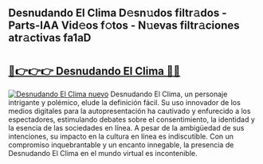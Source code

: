 ## Desnudando El Clima D𝚎sn𝚞dos filtr𝚊dos - Parts-IAA Vid𝚎os f𝚘tos - N𝚞evas filtr𝚊ciones atr𝚊ctivas fa1aD

# <h2><a href="http://mb18ndl.tromn.icu/?c=Desnudando+El+Clima">🔗👉👉👉 Desnudando El Clima 🔗🔗</a></h2>

[![Desnudando El Clima nuevo](https://i.imgur.com/pEAQMta.gif)](http://mb18ndl.tromn.icu/?c=Desnudando+El+Clima)
Desnudando El Clima, un personaje intrigante y polémico, elude la definición fácil. Su uso innovador de los medios digitales para la autopresentación ha cautivado y enfurecido a los espectadores, estimulando debates sobre el consentimiento, la identidad y la esencia de las sociedades en línea. A pesar de la ambigüedad de sus intenciones, su impacto en la cultura en línea es indiscutible. Con un compromiso inquebrantable y un encanto innegable, la presencia de Desnudando El Clima en el mundo virtual es incontenible.
